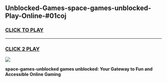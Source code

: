 
## Unblocked-Games-space-games-unblocked-Play-Online-#01coj
<h3>
<a href="https://premium.freeplayer.one?title=space-games-unblocked&ref=27F">CLICK TO PLAY</a></h3>
<hr>

<h3>
<a href="https://premium.freeplayer.one?title=space-games-unblocked&ref=27F">CLICK 2 PLAY</a>
  
</h3>

<a href="https://premium.freeplayer.one?title=space-games-unblocked&ref=27F"><img src="https://clearcache.store/games.png"></a>


**space-games-unblocked games unblocked: Your Gateway to Fun and Accessible Online Gaming**
